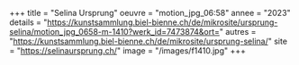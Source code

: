 +++
title = "Selina Ursprung"
oeuvre = "motion_jpg_06:58"
annee = "2023"
details = "https://kunstsammlung.biel-bienne.ch/de/mikrosite/ursprung-selina/motion_jpg_0658-m-1410?werk_id=7473874&ort="
autres = "https://kunstsammlung.biel-bienne.ch/de/mikrosite/ursprung-selina/"
site = "https://selinaursprung.ch/"
image = "/images/f1410.jpg"
+++
